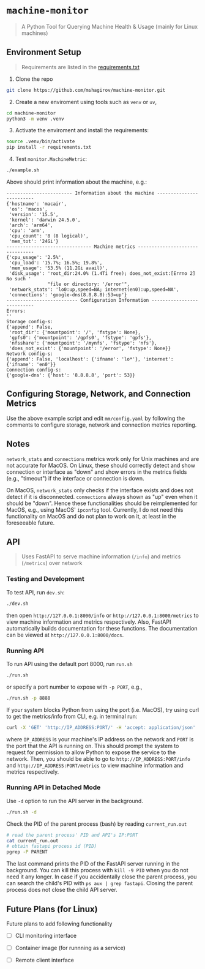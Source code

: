 # `machine-monitor` 

> A Python Tool for Querying Machine Health & Usage (mainly for Linux machines)

## Environment Setup

> Requirements are listed in the [requirements.txt](./requirements.txt)

1. Clone the repo

```bash
git clone https://github.com/mshagirov/machine-monitor.git
```

2. Create a new enviroment using tools such as `venv` or `uv`,

```bash
cd machine-monitor
python3 -m venv .venv
```

3. Activate the enviroment and install the requirements:

```bash
source .venv/bin/activate
pip install -r requirements.txt
```

4. Test `monitor.MachineMetric`:

```bash
./example.sh
```

Above should print information about the machine, e.g.:

```
------------------------ Information about the machine -------------------------
{'hostname': 'macair',
 'os': 'macos',
 'version': '15.5',
 'kernel': 'darwin 24.5.0',
 'arch': 'arm64',
 'cpu': 'arm',
 'cpu_count': '8 (8 logical)',
 'mem_tot': '24Gi'}
------------------------------- Machine metrics --------------------------------
{'cpu_usage': '2.5%',
 'cpu_load': '15.7%; 16.5%; 19.8%',
 'mem_usage': '53.5% (11.2Gi avail)',
 'disk_usage': 'root_dir:24.0% (1.4Ti free); does_not_exist:[Errno 2] No such '
               "file or directory: '/error'",
 'network_stats': 'lo0:up,speed=NA; internet(en0):up,speed=NA',
 'connections': 'google-dns(8.8.8.8):53=up'}
-------------------------- Configuration Information ---------------------------
Errors:
''
Storage config-s:
{'append': False,
 'root_dir': {'mountpoint': '/', 'fstype': None},
 'gpfs0': {'mountpoint': '/gpfs0', 'fstype': 'gpfs'},
 'nfsshare': {'mountpoint': '/mynfs', 'fstype': 'nfs'},
 'does_not_exist': {'mountpoint': '/error', 'fstype': None}}
Network config-s:
{'append': False, 'localhost': {'ifname': 'lo*'}, 'internet': {'ifname': 'en0'}}
Connection config-s:
{'google-dns': {'host': '8.8.8.8', 'port': 53}}
```

## Configuring Storage, Network, and Connection Metrics

Use the above example script and edit `mm/config.yaml` by following the comments to configure storage, network and connection metrics reporting.

## Notes

`network_stats` and `connections` metrics work only for Unix machines and are not accurate for MacOS. On Linux, these should correctly detect and show connection or interface as "down" and show errors in the metrics fields (e.g., "timeout") if the interface or connection is down.

On MacOS, `network_stats` only checks if the interface exists and does not detect if it is disconnected. `connections` always shown as "up" even when it should be "down". Hence these functionalities should be reimplemented for MacOS, e.g., using MacOS' `ipconfig` tool. Currently, I do not need this functionality on MacOS and do not plan to work on it, at least in the foreseeable future.

## API

> Uses FastAPI to serve machine information (`/info`) and metrics (`/metrics`) over network

### Testing and Development

To test API, run `dev.sh`:

```bash
./dev.sh
```

then open `http://127.0.0.1:8000/info` or `http://127.0.0.1:8000/metrics` to view machine information and metrics respectively. Also, FastAPI automatically builds documentation for these functions. The documentation can be viewed at `http://127.0.0.1:8000/docs`.

### Running API

To run API using the default port 8000, run `run.sh` 

```bash
./run.sh
```

or specify a port number to expose with `-p PORT`, e.g.,

```bash
./run.sh -p 8888
```

If your system blocks Python from using the port (i.e. MacOS), try using curl to get the metrics/info from CLI, e.g. in terminal run:

```bash
curl -X 'GET' 'http://IP_ADDRESS:PORT/' -H 'accept: application/json'
```

where `IP_ADDRESS` is your machine's IP address on the network and `PORT` is the port that the API is running on. This should prompt the system
to request for permission to allow Python to expose the service to the network. Then, you should be able to go to `http://IP_ADDRESS:PORT/info` and `http://IP_ADDRESS:PORT/metrics` to view machine information and metrics respectively.

### Running API in Detached Mode

Use `-d` option to run the API server in the background.

```bash
./run.sh -d
```

Check the PID of the parent process (bash) by reading `current_run.out`

```bash
# read the parent process' PID and API's IP:PORT
cat current_run.out
# obtain fastapi process id (PID)
pgrep -P PARENT
```

The last command prints the PID of the FastAPI server running in the background. You can kill this process with `kill -9 PID` when you do not need it any longer.
In case if you accidentally close the parent process, you can search the child's PID with `ps aux | grep fastapi`. Closing the parent process does not close the child
API server.

## Future Plans (for Linux)

Future plans to add following functionality

- [ ] CLI monitoring interface
- [ ] Container image (for runnning as a service)
- [ ] Remote client interface

